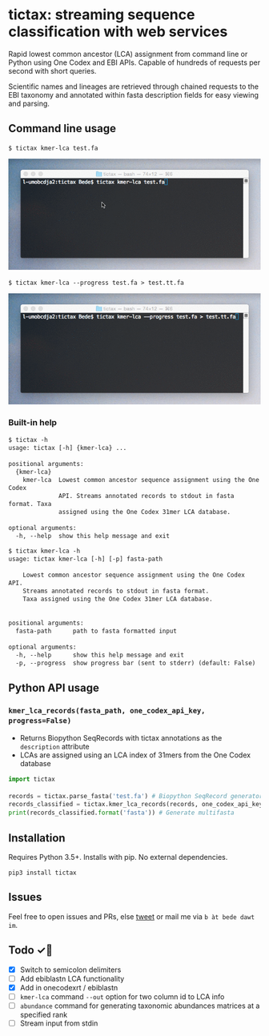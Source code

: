 # tictax: streaming sequence classification with web services

Rapid lowest common ancestor (LCA) assignment from command line or Python using One
Codex and EBI APIs. Capable of hundreds of requests per second with short queries.  

Scientific names and lineages are retrieved through chained requests to the EBI 
taxonomy and annotated within fasta description fields for easy viewing and parsing.

## Command line usage
```
$ tictax kmer-lca test.fa
```
![Tictax demo](demo.gif)
```
$ tictax kmer-lca --progress test.fa > test.tt.fa
```
![Tictax demo with progress](demo_progress.gif)  

### Built-in help
```
$ tictax -h
usage: tictax [-h] {kmer-lca} ...

positional arguments:
  {kmer-lca}
    kmer-lca  Lowest common ancestor sequence assignment using the One Codex
              API. Streams annotated records to stdout in fasta format. Taxa
              assigned using the One Codex 31mer LCA database.

optional arguments:
  -h, --help  show this help message and exit
```
```
$ tictax kmer-lca -h
usage: tictax kmer-lca [-h] [-p] fasta-path

    Lowest common ancestor sequence assignment using the One Codex API.
    Streams annotated records to stdout in fasta format.
    Taxa assigned using the One Codex 31mer LCA database.
    

positional arguments:
  fasta-path      path to fasta formatted input

optional arguments:
  -h, --help      show this help message and exit
  -p, --progress  show progress bar (sent to stderr) (default: False)
```

## Python API usage
### `kmer_lca_records(fasta_path, one_codex_api_key, progress=False)`
- Returns Biopython SeqRecords with tictax annotations as the `description` attribute  
- LCAs are assigned using an LCA index of 31mers from the One Codex database
```python
import tictax

records = tictax.parse_fasta('test.fa') # Biopython SeqRecord generator 
records_classified = tictax.kmer_lca_records(records, one_codex_api_key) # List of SeqRecords
print(records_classified.format('fasta')) # Generate multifasta
```

## Installation
Requires Python 3.5+. Installs with pip. No external dependencies.
```
pip3 install tictax
```

## Issues
Feel free to open issues and PRs, else [tweet](https://twitter.com/beconstant) or mail me via `b àt bede dawt im`.

## Todo ✓📌
- [x] Switch to semicolon delimiters
- [ ] Add ebiblastn LCA functionality
- [x] Add in onecodexrt / ebiblastn
- [ ] `kmer-lca` command `--out` option for two column id to LCA info
- [ ] `abundance` command for generating taxonomic abundances matrices at a specified rank
- [ ] Stream input from stdin